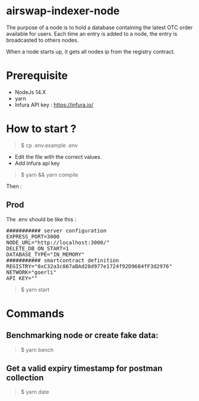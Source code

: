 # airswap-indexer-node
The purpose of a node is to hold a database containing the latest OTC order available for users.
Each time an entry is added to a node, the entry is broadcasted to others nodes.

When a node starts up, it gets all nodes ip from the registry contract.

# Prerequisite
- NodeJs 14.X
- yarn
- Infura API key : https://infura.io/

# How to start ?
> $ cp .env.example .env
- Edit the file with the correct values.
- Add Infura api key
> $ yarn && yarn compile

Then :
## Prod
The .env should be like this : 

<pre>
########### server configuration
EXPRESS_PORT=3000
NODE_URL="http://localhost:3000/"
DELETE_DB_ON_START=1
DATABASE_TYPE="IN_MEMORY"
########### smartcontract definition
REGISTRY="0xC32a3c867aBAd28d977e1724f92D9684fF3d2976"
NETWORK="goerli"
API_KEY="<add your api key>"
</pre>

> $ yarn start

# Commands
## Benchmarking node or create fake data:
> $ yarn bench
## Get a valid expiry timestamp for postman collection 
> $ yarn date

